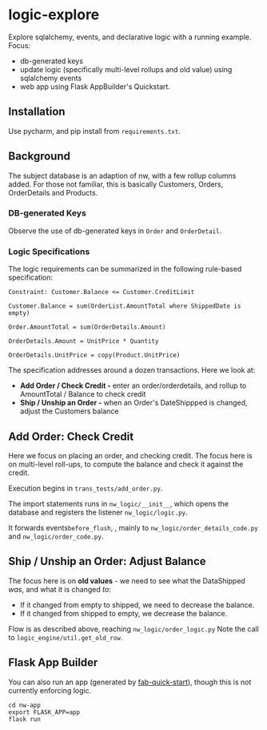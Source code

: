 # logic-explore

Explore sqlalchemy, events, and declarative logic with a running example.   Focus:
* db-generated keys
* update logic (specifically multi-level rollups and old value)
using sqlalchemy events
* web app using Flask AppBuilder's Quickstart.

## Installation
Use pycharm, and pip install from `requirements.txt`.

## Background
The subject database is an adaption of nw,
with a few rollup columns added.
For those not familiar, this is basically
Customers, Orders, OrderDetails and Products.

### DB-generated Keys
Observe the use of db-generated keys in `Order`
and `OrderDetail`.

### Logic Specifications
The logic requirements can be summarized in the
following rule-based specification:
```
Constraint: Customer.Balance <= Customer.CreditLimit

Customer.Balance = sum(OrderList.AmountTotal where ShippedDate is empty)

Order.AmountTotal = sum(OrderDetails.Amount)

OrderDetails.Amount = UnitPrice * Quantity

OrderDetails.UnitPrice = copy(Product.UnitPrice)
```
The specification addresses around a
dozen transactions.  Here we look at:
* **Add Order / Check Credit -** enter an order/orderdetails,
and rollup to AmountTotal / Balance to check credit
* **Ship / Unship an Order -** when an Order's DateShippped
is changed, adjust the Customers balance

## Add Order: Check Credit

Here we focus on placing an
order, and checking credit. The focus here
is on multi-level roll-ups, to compute
the balance and check it against the credit.

Execution begins in `trans_tests/add_order.py`.

The import statements runs in `nw_logic/__init__`,
which opens the database and
registers the listener `nw_logic/logic.py`.

It forwards events`before_flush`, , mainly  to `nw_logic/order_details_code.py` and
`nw_logic/order_code.py`.

## Ship / Unship an Order: Adjust Balance

The focus here is on **old values** - we need
to see what the DataShipped *was*, and
what it is changed *to*:
* If it changed from empty to shipped, we need to decrease the balance.
* If it changed from shipped to empty, we decrease the balance.

Flow is as described above, reaching `nw_logic/order_logic.py`
Note the call to `logic_engine/util.get_old_row`.

## Flask App Builder
You can also run an app (generated by [fab-quick-start](https://github.com/valhuber/fab-quick-start/wiki)), though this is not currently enforcing logic.

```
cd nw-app
export FLASK_APP=app
flask run
```
